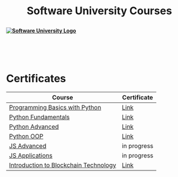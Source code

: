<h1><p align="center"><b>Software University Courses<p></h1>
  
<a href="https://softuni.bg/trainings/courses" rel="Courses"><img src="//https://upload.wikimedia.org/wikipedia/commons/5/55/Software-University-Logo-blue-horizontal.png?sanitize=true" alt="Software University Logo"></a>

<br/>
<br/>
<br/>

<h1><b>Certificates</h1>

|**Course**|**Certificate**|
|---|---|
|<a href="https://softuni.bg/trainings/2666/programming-basics-with-python-january-2020/open" > Programming Basics with Python </a>   | <a href="https://softuni.bg/certificates/details/76801/11de81a2"> Link</a> |
|<a href="https://softuni.bg/trainings/2833/python-fundamentals-may-2020"> Python Fundamentals  </a>| <a href="https://softuni.bg/certificates/details/85587/8c5b530f"> Link</a> |
|<a href="https://softuni.bg/trainings/3013/python-advanced-september-2020"> Python Advanced  </a>| <a href="https://softuni.bg/certificates/details/90048/78eb2cc1"> Link</a> |
|<a href="https://softuni.bg/trainings/3014/python-oop-october-2020"> Python OOP  </a>| <a href="https://softuni.bg/certificates/details/94900/55068350"> Link</a> |
|<a href="https://softuni.bg/trainings/3217/js-advanced-january-2021"> JS Advanced  </a>| in progress |
|<a href="https://softuni.bg/trainings/3218/js-applications-february-2021"> JS Applications  </a>| in progress |
|<a href="https://softuni.bg/trainings/2139/introduction-to-blockchain-technology-october-2018"> Introduction to Blockchain Technology  </a>| <a href="https://softuni.bg/certificates/details/58574/3e81543c"> Link</a> |
